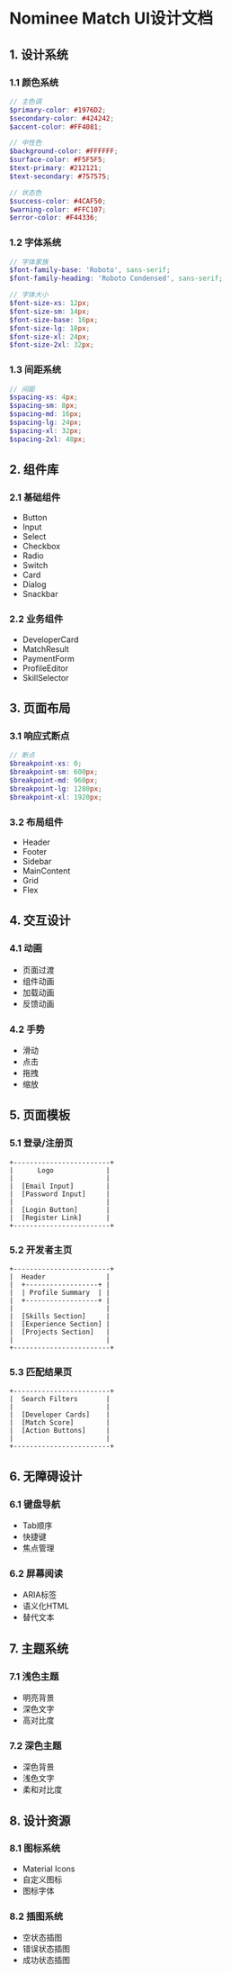 # Nominee Match UI设计文档

## 1. 设计系统

### 1.1 颜色系统
```scss
// 主色调
$primary-color: #1976D2;
$secondary-color: #424242;
$accent-color: #FF4081;

// 中性色
$background-color: #FFFFFF;
$surface-color: #F5F5F5;
$text-primary: #212121;
$text-secondary: #757575;

// 状态色
$success-color: #4CAF50;
$warning-color: #FFC107;
$error-color: #F44336;
```

### 1.2 字体系统
```scss
// 字体家族
$font-family-base: 'Roboto', sans-serif;
$font-family-heading: 'Roboto Condensed', sans-serif;

// 字体大小
$font-size-xs: 12px;
$font-size-sm: 14px;
$font-size-base: 16px;
$font-size-lg: 18px;
$font-size-xl: 24px;
$font-size-2xl: 32px;
```

### 1.3 间距系统
```scss
// 间距
$spacing-xs: 4px;
$spacing-sm: 8px;
$spacing-md: 16px;
$spacing-lg: 24px;
$spacing-xl: 32px;
$spacing-2xl: 48px;
```

## 2. 组件库

### 2.1 基础组件
- Button
- Input
- Select
- Checkbox
- Radio
- Switch
- Card
- Dialog
- Snackbar

### 2.2 业务组件
- DeveloperCard
- MatchResult
- PaymentForm
- ProfileEditor
- SkillSelector

## 3. 页面布局

### 3.1 响应式断点
```scss
// 断点
$breakpoint-xs: 0;
$breakpoint-sm: 600px;
$breakpoint-md: 960px;
$breakpoint-lg: 1280px;
$breakpoint-xl: 1920px;
```

### 3.2 布局组件
- Header
- Footer
- Sidebar
- MainContent
- Grid
- Flex

## 4. 交互设计

### 4.1 动画
- 页面过渡
- 组件动画
- 加载动画
- 反馈动画

### 4.2 手势
- 滑动
- 点击
- 拖拽
- 缩放

## 5. 页面模板

### 5.1 登录/注册页
```
+------------------------+
|      Logo             |
|                       |
|  [Email Input]        |
|  [Password Input]     |
|                       |
|  [Login Button]       |
|  [Register Link]      |
+------------------------+
```

### 5.2 开发者主页
```
+------------------------+
|  Header               |
|  +------------------+ |
|  | Profile Summary  | |
|  +------------------+ |
|                       |
|  [Skills Section]     |
|  [Experience Section] |
|  [Projects Section]   |
|                       |
+------------------------+
```

### 5.3 匹配结果页
```
+------------------------+
|  Search Filters       |
|                       |
|  [Developer Cards]    |
|  [Match Score]        |
|  [Action Buttons]     |
|                       |
+------------------------+
```

## 6. 无障碍设计

### 6.1 键盘导航
- Tab顺序
- 快捷键
- 焦点管理

### 6.2 屏幕阅读
- ARIA标签
- 语义化HTML
- 替代文本

## 7. 主题系统

### 7.1 浅色主题
- 明亮背景
- 深色文字
- 高对比度

### 7.2 深色主题
- 深色背景
- 浅色文字
- 柔和对比度

## 8. 设计资源

### 8.1 图标系统
- Material Icons
- 自定义图标
- 图标字体

### 8.2 插图系统
- 空状态插图
- 错误状态插图
- 成功状态插图 
